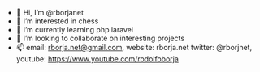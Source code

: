 - 👋 Hi, I’m @rborjanet
- 👀 I’m interested in chess
- 🌱 I’m currently learning php laravel
- 💞️ I’m looking to collaborate on interesting projects
- 📫 email: rborja.net@gmail.com, website: rborja.net twitter: @rborjnet, youtube: https://www.youtube.com/rodolfoborja

<!---
rborjanet/rborjanet is a ✨ special ✨ repository because its `README.md` (this file) appears on your GitHub profile.
You can click the Preview link to take a look at your changes.
--->
